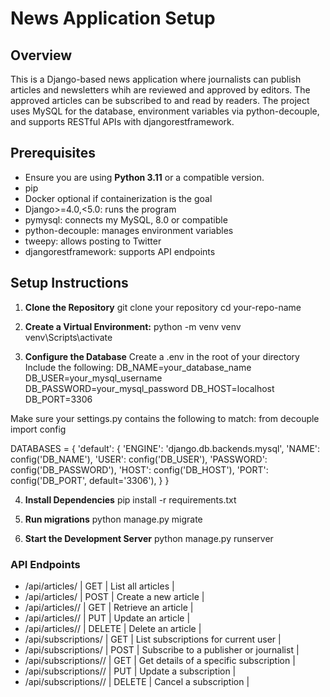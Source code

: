 # News Application Setup

## Overview
This is a Django-based news application where journalists can publish articles and newsletters whih are reviewed and approved by editors. The approved articles can be subscribed to and read by readers. The project uses MySQL for the database, environment variables via python-decouple, and supports RESTful APIs with djangorestframework.

## Prerequisites
- Ensure you are using **Python 3.11** or a compatible version.
- pip
- Docker optional if containerization is the goal
- Django>=4.0,<5.0: runs the program
- pymysql: connects my MySQL, 8.0 or compatible
- python-decouple: manages environment variables
- tweepy: allows posting to Twitter
- djangorestframework: supports API endpoints

## Setup Instructions

1. **Clone the Repository**
git clone your repository
cd your-repo-name

2. **Create a Virtual Environment:**
python -m venv venv
venv\Scripts\activate

3. **Configure the Database**
Create a .env in the root of your directory
Include the following: 
DB_NAME=your_database_name
DB_USER=your_mysql_username
DB_PASSWORD=your_mysql_password
DB_HOST=localhost
DB_PORT=3306

Make sure your settings.py contains the following to match: 
from decouple import config

DATABASES = {
    'default': {
        'ENGINE': 'django.db.backends.mysql',
        'NAME': config('DB_NAME'),
        'USER': config('DB_USER'),
        'PASSWORD': config('DB_PASSWORD'),
        'HOST': config('DB_HOST'),
        'PORT': config('DB_PORT', default='3306'),
    }
}

4. **Install Dependencies**
pip install -r requirements.txt

5. **Run migrations**
python manage.py migrate

6. **Start the Development Server**
python manage.py runserver

### API Endpoints
- /api/articles/ | GET | List all articles |
- /api/articles/ | POST | Create a new article |
- /api/articles/<id>/ | GET | Retrieve an article |
- /api/articles/<id>/ | PUT | Update an article |
- /api/articles/<id>/ | DELETE | Delete an article |
- /api/subscriptions/ | GET | List subscriptions for current user |
- /api/subscriptions/ | POST | Subscribe to a publisher or journalist |
- /api/subscriptions/<id>/ | GET | Get details of a specific subscription |
- /api/subscriptions/<id>/ | PUT | Update a subscription |
- /api/subscriptions/<id>/ | DELETE | Cancel a subscription |

